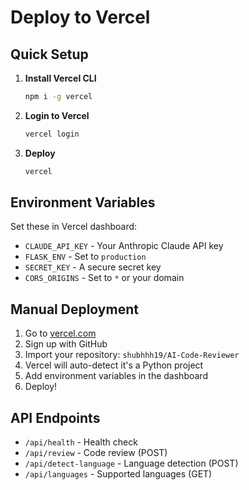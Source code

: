 # Deploy to Vercel

## Quick Setup

1. **Install Vercel CLI**
   ```bash
   npm i -g vercel
   ```

2. **Login to Vercel**
   ```bash
   vercel login
   ```

3. **Deploy**
   ```bash
   vercel
   ```

## Environment Variables

Set these in Vercel dashboard:
- `CLAUDE_API_KEY` - Your Anthropic Claude API key
- `FLASK_ENV` - Set to `production`
- `SECRET_KEY` - A secure secret key
- `CORS_ORIGINS` - Set to `*` or your domain

## Manual Deployment

1. Go to [vercel.com](https://vercel.com)
2. Sign up with GitHub
3. Import your repository: `shubhhh19/AI-Code-Reviewer`
4. Vercel will auto-detect it's a Python project
5. Add environment variables in the dashboard
6. Deploy!

## API Endpoints

- `/api/health` - Health check
- `/api/review` - Code review (POST)
- `/api/detect-language` - Language detection (POST)
- `/api/languages` - Supported languages (GET) 